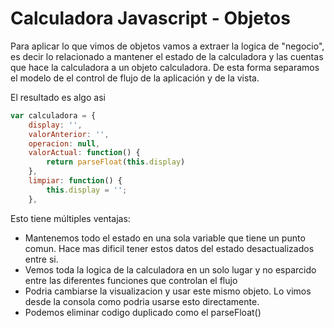 # Calculadora Javascript - Objetos

Para aplicar lo que vimos de objetos vamos a extraer la logica de "negocio", es decir lo relacionado a mantener el estado de la calculadora y las cuentas que hace la calculadora a un objeto calculadora.
De esta forma separamos el modelo de el control de flujo de la aplicación y de la vista. 

El resultado es algo asi

```javascript
var calculadora = {
    display: '',
    valorAnterior: '',
    operacion: null,
    valorActual: function() {
        return parseFloat(this.display)
    },
    limpiar: function() {
        this.display = '';
    },
```

Esto tiene múltiples ventajas:

- Mantenemos todo el estado en una sola variable que tiene un punto comun. Hace mas dificil tener estos datos del estado desactualizados entre si.
- Vemos toda la logica de la calculadora en un solo lugar y no esparcido entre las diferentes funciones que controlan el flujo
- Podria cambiarse la visualizacion y usar este mismo objeto. Lo vimos desde la consola como podria usarse esto directamente.
- Podemos eliminar codigo duplicado como el parseFloat()